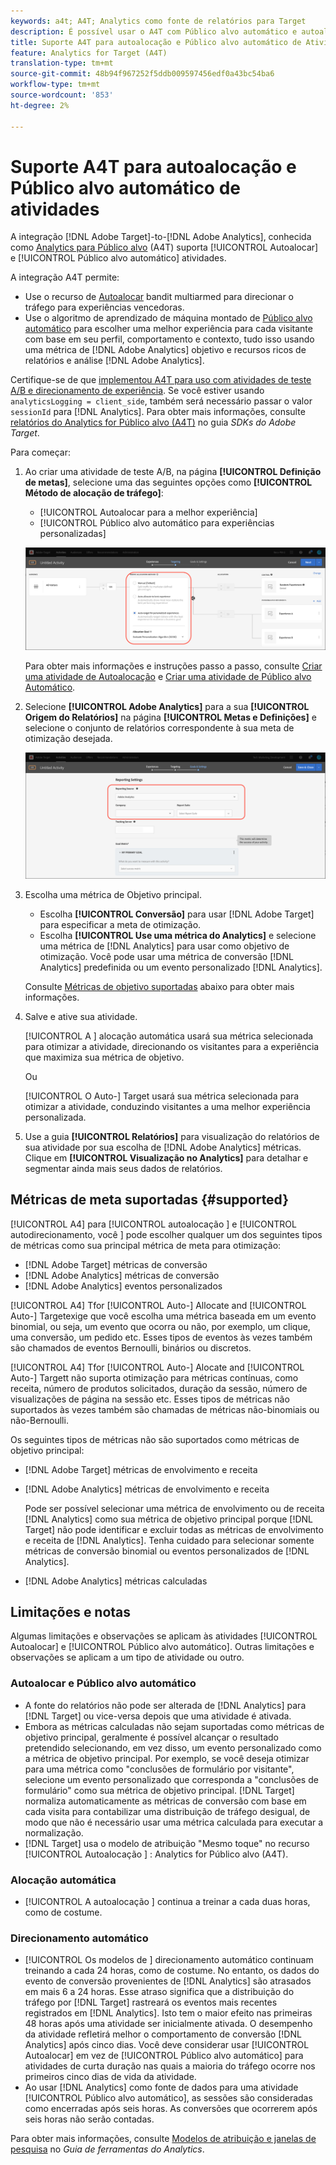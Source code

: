 ```yaml
---
keywords: a4t; A4T; Analytics como fonte de relatórios para Target
description: É possível usar o A4T com Público alvo automático e autoalocação de atividades?
title: Suporte A4T para autoalocação e Público alvo automático de Atividades
feature: Analytics for Target (A4T)
translation-type: tm+mt
source-git-commit: 48b94f967252f5ddb009597456edf0a43bc54ba6
workflow-type: tm+mt
source-wordcount: '853'
ht-degree: 2%

---
```



# Suporte A4T para autoalocação e Público alvo automático de atividades

A integração [!DNL Adobe Target]-to-[!DNL Adobe Analytics], conhecida como [Analytics para Público alvo](/help/c-integrating-target-with-mac/a4t/a4t.md) (A4T) suporta [!UICONTROL Autoalocar] e [!UICONTROL Público alvo automático] atividades.

A integração A4T permite:

* Use o recurso de [Autoalocar](/help/c-activities/automated-traffic-allocation/automated-traffic-allocation.md) bandit multiarmed para direcionar o tráfego para experiências vencedoras.
* Use o algoritmo de aprendizado de máquina montado de [Público alvo automático](/help/c-activities/auto-target/auto-target-to-optimize.md) para escolher uma melhor experiência para cada visitante com base em seu perfil, comportamento e contexto, tudo isso usando uma métrica de [!DNL Adobe Analytics] objetivo e recursos ricos de relatórios e análise [!DNL Adobe Analytics].

Certifique-se de que [implementou A4T para uso com atividades de teste A/B e direcionamento de experiência](/help/c-integrating-target-with-mac/a4t/a4timplementation.md). Se você estiver usando `analyticsLogging = client_side`, também será necessário passar o valor `sessionId` para [!DNL Analytics]. Para obter mais informações, consulte [relatórios do Analytics for Público alvo (A4T)](https://adobetarget-sdks.gitbook.io/docs/integration-with-experience-cloud/analytics-for-target-a4t-reporting) no guia *SDKs do Adobe Target*.

Para começar:

1. Ao criar uma atividade de teste A/B, na página **[!UICONTROL Definição de metas]**, selecione uma das seguintes opções como **[!UICONTROL Método de alocação de tráfego]**:

   * [!UICONTROL Autoalocar para a melhor experiência]
   * [!UICONTROL Público alvo automático para experiências personalizadas]

   ![Opções de métodos de alocação de tráfego: Manual, Autoalocação e Público alvo automático](/help/c-integrating-target-with-mac/a4t/assets/traffic-allocation-methods.png)

   Para obter mais informações e instruções passo a passo, consulte [Criar uma atividade de Autoalocação](/help/c-activities/automated-traffic-allocation/create-auto-allocate-activity.md) e [Criar uma atividade de Público alvo Automático](/help/c-activities/auto-target/create-auto-target.md).

1. Selecione **[!UICONTROL Adobe Analytics]** para a sua **[!UICONTROL Origem do Relatórios]** na página **[!UICONTROL Metas e Definições]** e selecione o conjunto de relatórios correspondente à sua meta de otimização desejada.

   ![seção Origem do relatórios na página Metas e configurações](/help/c-integrating-target-with-mac/a4t/assets/a4t-select.png)

1. Escolha uma métrica de Objetivo principal.

   * Escolha **[!UICONTROL Conversão]** para usar [!DNL Adobe Target] para especificar a meta de otimização.
   * Escolha **[!UICONTROL Use uma métrica do Analytics]** e selecione uma métrica de [!DNL Analytics] para usar como objetivo de otimização. Você pode usar uma métrica de conversão [!DNL Analytics] predefinida ou um evento personalizado [!DNL Analytics].

   Consulte [Métricas de objetivo suportadas](#supported) abaixo para obter mais informações.

1. Salve e ative sua atividade.

   [!UICONTROL A ] alocação automática usará sua métrica selecionada para otimizar a atividade, direcionando os visitantes para a experiência que maximiza sua métrica de objetivo.

   Ou

   [!UICONTROL O Auto-] Target usará sua métrica selecionada para otimizar a atividade, conduzindo visitantes a uma melhor experiência personalizada.

1. Use a guia **[!UICONTROL Relatórios]** para visualização do relatórios de sua atividade por sua escolha de [!DNL Adobe Analytics] métricas. Clique em **[!UICONTROL Visualização no Analytics]** para detalhar e segmentar ainda mais seus dados de relatórios.

## Métricas de meta suportadas {#supported}

[!UICONTROL A4] para  [!UICONTROL autoalocação ] e  [!UICONTROL autodirecionamento, você ] pode escolher qualquer um dos seguintes tipos de métricas como sua principal métrica de meta para otimização:

* [!DNL Adobe Target] métricas de conversão
* [!DNL Adobe Analytics] métricas de conversão
* [!DNL Adobe Analytics] eventos personalizados

[!UICONTROL A4] Tfor  [!UICONTROL Auto-] Allocate and  [!UICONTROL Auto-] Targetexige que você escolha uma métrica baseada em um evento binomial, ou seja, um evento que ocorra ou não, por exemplo, um clique, uma conversão, um pedido etc. Esses tipos de eventos às vezes também são chamados de eventos Bernoulli, binários ou discretos.

[!UICONTROL A4] Tfor  [!UICONTROL Auto-] Alocate and  [!UICONTROL Auto-] Targett não suporta otimização para métricas contínuas, como receita, número de produtos solicitados, duração da sessão, número de visualizações de página na sessão etc. Esses tipos de métricas não suportados às vezes também são chamadas de métricas não-binomiais ou não-Bernoulli.

Os seguintes tipos de métricas não são suportados como métricas de objetivo principal:

* [!DNL Adobe Target] métricas de envolvimento e receita
* [!DNL Adobe Analytics] métricas de envolvimento e receita

   Pode ser possível selecionar uma métrica de envolvimento ou de receita [!DNL Analytics] como sua métrica de objetivo principal porque [!DNL Target] não pode identificar e excluir todas as métricas de envolvimento e receita de [!DNL Analytics]. Tenha cuidado para selecionar somente métricas de conversão binomial ou eventos personalizados de [!DNL Analytics].

* [!DNL Adobe Analytics] métricas calculadas

## Limitações e notas

Algumas limitações e observações se aplicam às atividades [!UICONTROL Autoalocar] e [!UICONTROL Público alvo automático]. Outras limitações e observações se aplicam a um tipo de atividade ou outro.

### Autoalocar e Público alvo automático

* A fonte do relatórios não pode ser alterada de [!DNL Analytics] para [!DNL Target] ou vice-versa depois que uma atividade é ativada.
* Embora as métricas calculadas não sejam suportadas como métricas de objetivo principal, geralmente é possível alcançar o resultado pretendido selecionando, em vez disso, um evento personalizado como a métrica de objetivo principal. Por exemplo, se você deseja otimizar para uma métrica como &quot;conclusões de formulário por visitante&quot;, selecione um evento personalizado que corresponda a &quot;conclusões de formulário&quot; como sua métrica de objetivo principal. [!DNL Target] normaliza automaticamente as métricas de conversão com base em cada visita para contabilizar uma distribuição de tráfego desigual, de modo que não é necessário usar uma métrica calculada para executar a normalização.
* [!DNL Target] usa o modelo de atribuição &quot;Mesmo toque&quot; no recurso  [!UICONTROL Autoalocação ] : Analytics for Público alvo (A4T).

### Alocação automática

* [!UICONTROL A autoalocação ] continua a treinar a cada duas horas, como de costume.

### Direcionamento automático

* [!UICONTROL Os modelos de ] direcionamento automático continuam treinando a cada 24 horas, como de costume. No entanto, os dados do evento de conversão provenientes de [!DNL Analytics] são atrasados em mais 6 a 24 horas. Esse atraso significa que a distribuição do tráfego por [!DNL Target] rastreará os eventos mais recentes registrados em [!DNL Analytics]. Isto tem o maior efeito nas primeiras 48 horas após uma atividade ser inicialmente ativada. O desempenho da atividade refletirá melhor o comportamento de conversão [!DNL Analytics] após cinco dias. Você deve considerar usar [!UICONTROL Autoalocar] em vez de [!UICONTROL Público alvo automático] para atividades de curta duração nas quais a maioria do tráfego ocorre nos primeiros cinco dias de vida da atividade.
* Ao usar [!DNL Analytics] como fonte de dados para uma atividade [!UICONTROL Público alvo automático], as sessões são consideradas como encerradas após seis horas. As conversões que ocorrerem após seis horas não serão contadas.

Para obter mais informações, consulte [Modelos de atribuição e janelas de pesquisa](https://experienceleague.adobe.com/docs/analytics/analyze/analysis-workspace/attribution/models.html) no *Guia de ferramentas do Analytics*.
